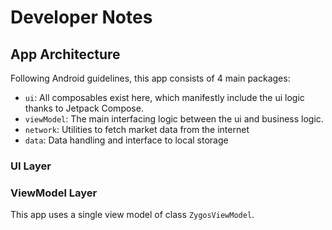# Developer Notes

## App Architecture

Following Android guidelines, this app consists of 4 main packages:
* `ui`: All composables exist here, which manifestly include the ui logic thanks to Jetpack Compose.
* `viewModel`: The main interfacing logic between the ui and business logic.  
* `network`: Utilities to fetch market data from the internet
* `data`: Data handling and interface to local storage

### UI Layer



### ViewModel Layer


This app uses a single view model of class `ZygosViewModel`. 
